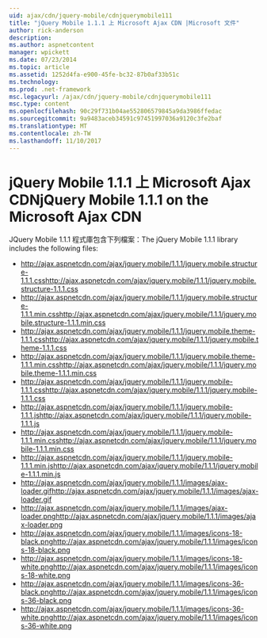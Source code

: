 ```yaml
---
uid: ajax/cdn/jquery-mobile/cdnjquerymobile111
title: "jQuery Mobile 1.1.1 上 Microsoft Ajax CDN |Microsoft 文件"
author: rick-anderson
description: 
ms.author: aspnetcontent
manager: wpickett
ms.date: 07/23/2014
ms.topic: article
ms.assetid: 1252d4fa-e900-45fe-bc32-87b0af33b51c
ms.technology: 
ms.prod: .net-framework
msc.legacyurl: /ajax/cdn/jquery-mobile/cdnjquerymobile111
msc.type: content
ms.openlocfilehash: 90c29f731b04ae552806579845a9da3986ffedac
ms.sourcegitcommit: 9a9483aceb34591c97451997036a9120c3fe2baf
ms.translationtype: MT
ms.contentlocale: zh-TW
ms.lasthandoff: 11/10/2017
---
```

<a name="jquery-mobile-111-on-the-microsoft-ajax-cdn"></a><span data-ttu-id="156be-102">jQuery Mobile 1.1.1 上 Microsoft Ajax CDN</span><span class="sxs-lookup"><span data-stu-id="156be-102">jQuery Mobile 1.1.1 on the Microsoft Ajax CDN</span></span>
====================
<span data-ttu-id="156be-103">JQuery Mobile 1.1.1 程式庫包含下列檔案：</span><span class="sxs-lookup"><span data-stu-id="156be-103">The jQuery Mobile 1.1.1 library includes the following files:</span></span>

- <span data-ttu-id="156be-104">http://ajax.aspnetcdn.com/ajax/jquery.mobile/1.1.1/jquery.mobile.structure-1.1.1.css</span><span class="sxs-lookup"><span data-stu-id="156be-104">http://ajax.aspnetcdn.com/ajax/jquery.mobile/1.1.1/jquery.mobile.structure-1.1.1.css</span></span>
- <span data-ttu-id="156be-105">http://ajax.aspnetcdn.com/ajax/jquery.mobile/1.1.1/jquery.mobile.structure-1.1.1.min.css</span><span class="sxs-lookup"><span data-stu-id="156be-105">http://ajax.aspnetcdn.com/ajax/jquery.mobile/1.1.1/jquery.mobile.structure-1.1.1.min.css</span></span>
- <span data-ttu-id="156be-106">http://ajax.aspnetcdn.com/ajax/jquery.mobile/1.1.1/jquery.mobile.theme-1.1.1.css</span><span class="sxs-lookup"><span data-stu-id="156be-106">http://ajax.aspnetcdn.com/ajax/jquery.mobile/1.1.1/jquery.mobile.theme-1.1.1.css</span></span>
- <span data-ttu-id="156be-107">http://ajax.aspnetcdn.com/ajax/jquery.mobile/1.1.1/jquery.mobile.theme-1.1.1.min.css</span><span class="sxs-lookup"><span data-stu-id="156be-107">http://ajax.aspnetcdn.com/ajax/jquery.mobile/1.1.1/jquery.mobile.theme-1.1.1.min.css</span></span>
- <span data-ttu-id="156be-108">http://ajax.aspnetcdn.com/ajax/jquery.mobile/1.1.1/jquery.mobile-1.1.1.css</span><span class="sxs-lookup"><span data-stu-id="156be-108">http://ajax.aspnetcdn.com/ajax/jquery.mobile/1.1.1/jquery.mobile-1.1.1.css</span></span>
- <span data-ttu-id="156be-109">http://ajax.aspnetcdn.com/ajax/jquery.mobile/1.1.1/jquery.mobile-1.1.1.js</span><span class="sxs-lookup"><span data-stu-id="156be-109">http://ajax.aspnetcdn.com/ajax/jquery.mobile/1.1.1/jquery.mobile-1.1.1.js</span></span>
- <span data-ttu-id="156be-110">http://ajax.aspnetcdn.com/ajax/jquery.mobile/1.1.1/jquery.mobile-1.1.1.min.css</span><span class="sxs-lookup"><span data-stu-id="156be-110">http://ajax.aspnetcdn.com/ajax/jquery.mobile/1.1.1/jquery.mobile-1.1.1.min.css</span></span>
- <span data-ttu-id="156be-111">http://ajax.aspnetcdn.com/ajax/jquery.mobile/1.1.1/jquery.mobile-1.1.1.min.js</span><span class="sxs-lookup"><span data-stu-id="156be-111">http://ajax.aspnetcdn.com/ajax/jquery.mobile/1.1.1/jquery.mobile-1.1.1.min.js</span></span>
- <span data-ttu-id="156be-112">http://ajax.aspnetcdn.com/ajax/jquery.mobile/1.1.1/images/ajax-loader.gif</span><span class="sxs-lookup"><span data-stu-id="156be-112">http://ajax.aspnetcdn.com/ajax/jquery.mobile/1.1.1/images/ajax-loader.gif</span></span>
- <span data-ttu-id="156be-113">http://ajax.aspnetcdn.com/ajax/jquery.mobile/1.1.1/images/ajax-loader.png</span><span class="sxs-lookup"><span data-stu-id="156be-113">http://ajax.aspnetcdn.com/ajax/jquery.mobile/1.1.1/images/ajax-loader.png</span></span>
- <span data-ttu-id="156be-114">http://ajax.aspnetcdn.com/ajax/jquery.mobile/1.1.1/images/icons-18-black.png</span><span class="sxs-lookup"><span data-stu-id="156be-114">http://ajax.aspnetcdn.com/ajax/jquery.mobile/1.1.1/images/icons-18-black.png</span></span>
- <span data-ttu-id="156be-115">http://ajax.aspnetcdn.com/ajax/jquery.mobile/1.1.1/images/icons-18-white.png</span><span class="sxs-lookup"><span data-stu-id="156be-115">http://ajax.aspnetcdn.com/ajax/jquery.mobile/1.1.1/images/icons-18-white.png</span></span>
- <span data-ttu-id="156be-116">http://ajax.aspnetcdn.com/ajax/jquery.mobile/1.1.1/images/icons-36-black.png</span><span class="sxs-lookup"><span data-stu-id="156be-116">http://ajax.aspnetcdn.com/ajax/jquery.mobile/1.1.1/images/icons-36-black.png</span></span>
- <span data-ttu-id="156be-117">http://ajax.aspnetcdn.com/ajax/jquery.mobile/1.1.1/images/icons-36-white.png</span><span class="sxs-lookup"><span data-stu-id="156be-117">http://ajax.aspnetcdn.com/ajax/jquery.mobile/1.1.1/images/icons-36-white.png</span></span>
